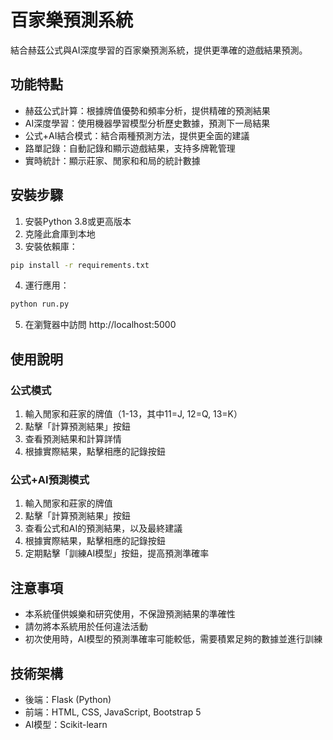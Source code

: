 # 百家樂預測系統

結合赫茲公式與AI深度學習的百家樂預測系統，提供更準確的遊戲結果預測。

## 功能特點

- 赫茲公式計算：根據牌值優勢和頻率分析，提供精確的預測結果
- AI深度學習：使用機器學習模型分析歷史數據，預測下一局結果
- 公式+AI結合模式：結合兩種預測方法，提供更全面的建議
- 路單記錄：自動記錄和顯示遊戲結果，支持多牌靴管理
- 實時統計：顯示莊家、閒家和和局的統計數據

## 安裝步驟

1. 安裝Python 3.8或更高版本
2. 克隆此倉庫到本地
3. 安裝依賴庫：

```bash
pip install -r requirements.txt
```

4. 運行應用：

```bash
python run.py
```

5. 在瀏覽器中訪問 http://localhost:5000

## 使用說明

### 公式模式

1. 輸入閒家和莊家的牌值（1-13，其中11=J, 12=Q, 13=K）
2. 點擊「計算預測結果」按鈕
3. 查看預測結果和計算詳情
4. 根據實際結果，點擊相應的記錄按鈕

### 公式+AI預測模式

1. 輸入閒家和莊家的牌值
2. 點擊「計算預測結果」按鈕
3. 查看公式和AI的預測結果，以及最終建議
4. 根據實際結果，點擊相應的記錄按鈕
5. 定期點擊「訓練AI模型」按鈕，提高預測準確率

## 注意事項

- 本系統僅供娛樂和研究使用，不保證預測結果的準確性
- 請勿將本系統用於任何違法活動
- 初次使用時，AI模型的預測準確率可能較低，需要積累足夠的數據並進行訓練

## 技術架構

- 後端：Flask (Python)
- 前端：HTML, CSS, JavaScript, Bootstrap 5
- AI模型：Scikit-learn